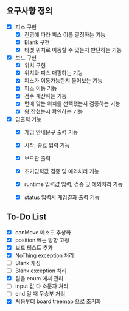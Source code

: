 ## 요구사항 정의 
- [x] 피스 구현
    - [x] 진영에 따라 피스 이름 결정하는 기능
    - [x] Blank 구현
    - [x] 타겟 위치로 이동할 수 있는지 판단하는 기능
- [x] 보드 구현 
    - [x] 위치 구현
    - [x] 위치와 피스 매핑하는 기능
    - [x] 피스가 이동가능한지 물어보는 기능
    - [x] 피스 이동 기능
    - [x] 점수 계산하는 기능 
    - [x] 턴에 맞는 위치를 선택했는지 검증하는 기능
    - [x] 왕 잡혔는지 확인하는 기능
- [x] 입출력 기능
    - [x] 게임 안내문구 출력 기능
    - [x] 시작, 종료 입력 기능
    - [x] 보드판 출력
    - [x] 초기입력값 검증 및 예외처리 기능
    - [x] runtime 입력값 입력, 검증 및 예외처리 기능
    - [x] status 입력시 게임결과 출력 기능

  
## To-Do List
- [x] canMove 메소드 추상화
- [x] position 빼는 방향 고정
- [x] 보드 테스트 추가
- [x] NoThing exception 처리
- [ ] Blank 캐싱
- [ ] Blank exception 처리
- [x] 팀을 enum 에서 관리
- [ ] input 값 다 소문자 처리
- [ ] end 일 때 무승부 처리
- [x] 처음부터 board treemap 으로 초기화
